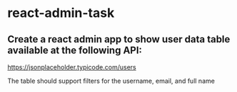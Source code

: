 # react-admin-task

## Create a react admin app to show user data table available at the following API:
https://jsonplaceholder.typicode.com/users

The table should support filters for the username, email, and full name
